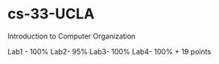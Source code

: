 # cs-33-UCLA
Introduction to Computer Organization

Lab1 - 100%
Lab2-  95%
Lab3- 100%
Lab4- 100% + 19 points

